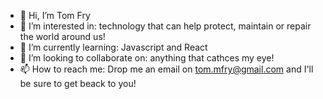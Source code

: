 - 👋 Hi, I’m Tom Fry
- 👀 I’m interested in: technology that can help protect, maintain or repair the world around us! 
- 🌱 I’m currently learning: Javascript and React
- 💞️ I’m looking to collaborate on: anything that cathces my eye!
- 📫 How to reach me: Drop me an email on tom.mfry@gmail.com and I'll be sure to get beack to you!
